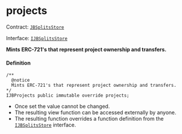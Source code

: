 # projects

Contract: [`JBSplitsStore`](/docs/v4/deprecated/v3/api/contracts/jbsplitsstore/README.md)​‌

Interface: [`IJBSplitsStore`](/docs/v4/deprecated/v3/api/interfaces/ijbsplitsstore.md)

**Mints ERC-721's that represent project ownership and transfers.**

#### Definition

```
/**
  @notice
  Mints ERC-721's that represent project ownership and transfers.
*/
IJBProjects public immutable override projects;
```

* Once set the value cannot be changed.
* The resulting view function can be accessed externally by anyone.
* The resulting function overrides a function definition from the [`IJBSplitsStore`](/docs/v4/deprecated/v3/api/interfaces/ijbsplitsstore.md) interface.
